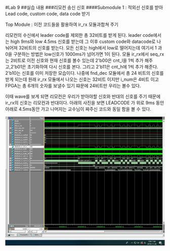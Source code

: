 ﻿
#Lab 9
##실습 내용
###리모컨 송신 신호 
####Submodule 1 : 적외선 신호를 받아 Lead code, custom code, data code 받기

Top Module : 이전 코드들을 활용하여 ir_rx 모듈과합쳐 주기

리모컨의 수신에서 leader code를 제외한 총 32비트를 받게 된다. leader code에서는 high 9ms와 low 4.5ms 신호를 받는데
그 이후 custom code와 datacode로 나눠어져 32비트의 신호를 받는다. 모든 신호는 high에서 low로 떨어지는데 여기서 1 과 0을 구분하는 방법은 low신호가 1000ms가 넘어가면 1이 된다. 모듈  ir_rx에서 seq_rx 는 2비트로 이전 신호와 현재 신호를 볼수 있는데 2'b00은 cnt_l을 1씩 추가 해주고,2'b01은 초기화하여 다시 신호를 본다. 그리고 2'b11은 cnt_h에 1씩 추가 해준다.  2'b10는 신호를 이미 저장한 모습이다.  나중에 fnd_dec 모듈에서 총 24 비트의 신호를 받게 되는데 원래 ir_rx 모듈에서 나오는 신호는 32비트 이지만 i_num은 4비트 이고 FPGA는 총 6개의 숫자를 보낼수 있기 땨문에 24비트만 우리는 볼수 있다.

이때 wave를 보게 되면 리모컨은 우리가 받아야할 신호와 반대의 신호를 주기 때문에 ir_rx의 신호는 리모컨과 반대이다. 아래의 사진을 보면 LEADCODE  가 위로 9ms 동안  아래로 4.5ms동안 가고 나머지는 교수님이 짜주신 코드와 동일 함을 볼 수 있다.

![](https://github.com/soyoungna/LogicDesign/blob/master/Practice09/리모컨.JPG
)
<!--stackedit_data:
eyJoaXN0b3J5IjpbMTIxMjI3MzkyMiwxOTUxNDE2MTkzXX0=
-->